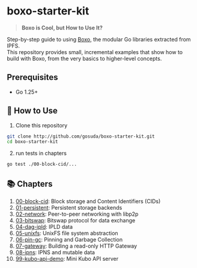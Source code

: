 # boxo-starter-kit
> **Boxo is Cool, but How to Use It?**

Step-by-step guide to using [Boxo](https://github.com/ipfs/boxo), the modular Go libraries extracted from IPFS.  
This repository provides small, incremental examples that show how to build with Boxo, from the very basics to higher-level concepts.

## Prerequisites
- Go 1.25+

## 🚀 How to Use
1. Clone this repository
```bash
git clone http://github.com/gosuda/boxo-starter-kit.git
cd boxo-starter-kit
```

2. run tests in chapters
```bash
go test ./00-block-cid/...
```

## 📚 Chapters

1. [00-block-cid](./00-block-cid): Block storage and Content Identifiers (CIDs)
2. [01-persistent](./01-persistent): Persistent storage backends
3. [02-network](./02-network): Peer-to-peer networking with libp2p
4. [03-bitswap](./03-bitswap): Bitswap protocol for data exchange
5. [04-dag-ipld](./04-dag-ipld): IPLD data
6. [05-unixfs](./05-unixfs): UnixFS file system abstraction
7. [06-pin-gc](./06-pin-gc): Pinning and Garbage Collection
8. [07-gateway](./07-gateway): Building a read-only HTTP Gateway
9. [08-ipns](./08-ipns): IPNS and mutable data
10. [99-kubo-api-demo](./99-kubo-api-demo): Mini Kubo API server
